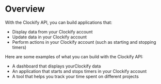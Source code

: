 # Overview

With the Clockify API, you can build applications that:

- Display data from your Clockify account
- Update data in your Clockify account
- Perform actions in your Clockify account (such as starting and stopping
  timers)

Here are some examples of what you can build with the Clockify API:

- A dashboard that displays yourClockify data
- An application that starts and stops timers in your Clockify account
- A tool that helps you track your time spent on different projects
